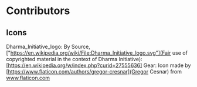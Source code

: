 # Contributors

## Icons

Dharma_Initiative_logo: By Source, ["https://en.wikipedia.org/wiki/File:Dharma_Initiative_logo.svg"](Fair use of copyrighted material in the context of Dharma Initiative): [https://en.wikipedia.org/w/index.php?curid=27555636]
Gear: Icon made by [https://www.flaticon.com/authors/gregor-cresnar](Gregor Cesnar) from www.flaticon.com 